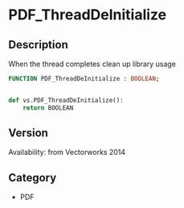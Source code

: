 # PDF_ThreadDeInitialize

## Description
When the thread completes clean up library usage

```pascal
FUNCTION PDF_ThreadDeInitialize : BOOLEAN;
```

```python

def vs.PDF_ThreadDeInitialize():
    return BOOLEAN
```

## Version
Availability: from Vectorworks 2014
## Category
* PDF

